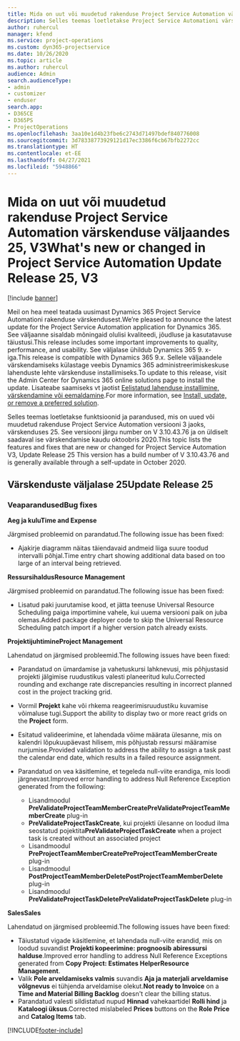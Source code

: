 ```yaml
---
title: Mida on uut või muudetud rakenduse Project Service Automation värskenduse väljaandes 25, V3
description: Selles teemas loetletakse Project Service Automationi värskenduse väljalaske 25, V3 saadaolevaid funktsioone ja parandusi.
author: ruhercul
manager: kfend
ms.service: project-operations
ms.custom: dyn365-projectservice
ms.date: 10/26/2020
ms.topic: article
ms.author: ruhercul
audience: Admin
search.audienceType:
- admin
- customizer
- enduser
search.app:
- D365CE
- D365PS
- ProjectOperations
ms.openlocfilehash: 3aa10e1d4b23fbe6c2743d71497bdef840776008
ms.sourcegitcommit: 3d78338773929121d17ec3386f6cb67bfb2272cc
ms.translationtype: HT
ms.contentlocale: et-EE
ms.lasthandoff: 04/27/2021
ms.locfileid: "5948866"
---
```

# <a name="whats-new-or-changed-in-project-service-automation-update-release-25-v3"></a><span data-ttu-id="c0044-103">Mida on uut või muudetud rakenduse Project Service Automation värskenduse väljaandes 25, V3</span><span class="sxs-lookup"><span data-stu-id="c0044-103">What's new or changed in Project Service Automation Update Release 25, V3</span></span>

[!include [banner](../includes/psa-now-project-operations.md)]

<span data-ttu-id="c0044-104">Meil on hea meel teatada uusimast Dynamics 365 Project Service Automationi rakenduse värskendusest.</span><span class="sxs-lookup"><span data-stu-id="c0044-104">We’re pleased to announce the latest update for the Project Service Automation application for Dynamics 365.</span></span> <span data-ttu-id="c0044-105">See väljaanne sisaldab mõningaid olulisi kvaliteedi, jõudluse ja kasutatavuse täiustusi.</span><span class="sxs-lookup"><span data-stu-id="c0044-105">This release includes some important improvements to quality, performance, and usability.</span></span> <span data-ttu-id="c0044-106">See väljalase ühildub Dynamics 365 9. x-iga.</span><span class="sxs-lookup"><span data-stu-id="c0044-106">This release is compatible with Dynamics 365 9.x.</span></span> <span data-ttu-id="c0044-107">Sellele väljaandele värskendamiseks külastage veebis Dynamics 365 administreerimiskeskuse lahenduste lehte värskenduse installimiseks.</span><span class="sxs-lookup"><span data-stu-id="c0044-107">To update to this release, visit the Admin Center for Dynamics 365 online solutions page to install the update.</span></span> <span data-ttu-id="c0044-108">Lisateabe saamiseks vt jaotist [Eelistatud lahenduse installimine, värskendamine või eemaldamine](/power-platform/admin/install-remove-preferred-solution).</span><span class="sxs-lookup"><span data-stu-id="c0044-108">For more information, see [Install, update, or remove a preferred solution](/power-platform/admin/install-remove-preferred-solution).</span></span>

<span data-ttu-id="c0044-109">Selles teemas loetletakse funktsioonid ja parandused, mis on uued või muudetud rakenduse Project Service Automation versiooni 3 jaoks, värskenduses 25. See versiooni järgu number on V 3.10.43.76 ja on üldiselt saadaval ise värskendamise kaudu oktoobris 2020.</span><span class="sxs-lookup"><span data-stu-id="c0044-109">This topic lists the features and fixes that are new or changed for Project Service Automation V3, Update Release 25 This version has a build number of V 3.10.43.76 and is generally available through a self-update in October 2020.</span></span>

## <a name="update-release-25"></a><span data-ttu-id="c0044-110">Värskenduste väljalase 25</span><span class="sxs-lookup"><span data-stu-id="c0044-110">Update Release 25</span></span>

### <a name="bug-fixes"></a><span data-ttu-id="c0044-111">Veaparandused</span><span class="sxs-lookup"><span data-stu-id="c0044-111">Bug fixes</span></span>

<span data-ttu-id="c0044-112">**Aeg ja kulu**</span><span class="sxs-lookup"><span data-stu-id="c0044-112">**Time and Expense**</span></span>

<span data-ttu-id="c0044-113">Järgmised probleemid on parandatud.</span><span class="sxs-lookup"><span data-stu-id="c0044-113">The following issue has been fixed:</span></span>

- <span data-ttu-id="c0044-114">Ajakirje diagramm näitas täiendavaid andmeid liiga suure toodud intervalli põhjal.</span><span class="sxs-lookup"><span data-stu-id="c0044-114">Time entry chart showing additional data based on too large of an interval being retrieved.</span></span>

<span data-ttu-id="c0044-115">**Ressursihaldus**</span><span class="sxs-lookup"><span data-stu-id="c0044-115">**Resource Management**</span></span>

<span data-ttu-id="c0044-116">Järgmised probleemid on parandatud.</span><span class="sxs-lookup"><span data-stu-id="c0044-116">The following issue has been fixed:</span></span>

- <span data-ttu-id="c0044-117">Lisatud paki juurutamise kood, et jätta teenuse Universal Resource Scheduling paiga importimine vahele, kui uuema versiooni paik on juba olemas.</span><span class="sxs-lookup"><span data-stu-id="c0044-117">Added package deployer code to skip the Universal Resource Scheduling patch import if a higher version patch already exists.</span></span>

<span data-ttu-id="c0044-118">**Projektijuhtimine**</span><span class="sxs-lookup"><span data-stu-id="c0044-118">**Project Management**</span></span>

<span data-ttu-id="c0044-119">Lahendatud on järgmised probleemid.</span><span class="sxs-lookup"><span data-stu-id="c0044-119">The following issues have been fixed:</span></span>

- <span data-ttu-id="c0044-120">Parandatud on ümardamise ja vahetuskursi lahknevusi, mis põhjustasid projekti jälgimise ruudustikus valesti planeeritud kulu.</span><span class="sxs-lookup"><span data-stu-id="c0044-120">Corrected rounding and exchange rate discrepancies resulting in incorrect planned cost in the project tracking grid.</span></span>
- <span data-ttu-id="c0044-121">Vormil **Projekt** kahe või rhkema reageerimisruudustiku kuvamise võimaluse tugi.</span><span class="sxs-lookup"><span data-stu-id="c0044-121">Support the ability to display two or more react grids on the **Project** form.</span></span>
- <span data-ttu-id="c0044-122">Esitatud valideerimine, et lahendada võime määrata ülesanne, mis on kalendri lõpukuupäevast hilisem, mis põhjustab ressursi määramise nurjumise.</span><span class="sxs-lookup"><span data-stu-id="c0044-122">Provided validation to address the ability to assign a task past the calendar end date, which results in a failed resource assignment.</span></span>
- <span data-ttu-id="c0044-123">Parandatud on vea käsitlemine, et tegeleda null-viite erandiga, mis loodi järgnevast.</span><span class="sxs-lookup"><span data-stu-id="c0044-123">Improved error handling to address Null Reference Exception generated from the following:</span></span>

    - <span data-ttu-id="c0044-124">Lisandmoodul **PreValidateProjectTeamMemberCreate**</span><span class="sxs-lookup"><span data-stu-id="c0044-124">**PreValidateProjectTeamMemberCreate** plug-in</span></span>
    - <span data-ttu-id="c0044-125">**PreValidateProjectTaskCreate**, kui projekti ülesanne on loodud ilma seostatud pojektita</span><span class="sxs-lookup"><span data-stu-id="c0044-125">**PreValidateProjectTaskCreate** when a project task is created without an associated project</span></span>
    - <span data-ttu-id="c0044-126">Lisandmoodul **PreProjectTeamMemberCreate**</span><span class="sxs-lookup"><span data-stu-id="c0044-126">**PreProjectTeamMemberCreate** plug-in</span></span>
    - <span data-ttu-id="c0044-127">Lisandmoodul **PostProjectTeamMemberDelete**</span><span class="sxs-lookup"><span data-stu-id="c0044-127">**PostProjectTeamMemberDelete** plug-in</span></span>
    - <span data-ttu-id="c0044-128">Lisandmoodul **PreValidateProjectTaskDelete**</span><span class="sxs-lookup"><span data-stu-id="c0044-128">**PreValidateProjectTaskDelete** plug-in</span></span>

<span data-ttu-id="c0044-129">**Sales**</span><span class="sxs-lookup"><span data-stu-id="c0044-129">**Sales**</span></span>

<span data-ttu-id="c0044-130">Lahendatud on järgmised probleemid.</span><span class="sxs-lookup"><span data-stu-id="c0044-130">The following issues have been fixed:</span></span>

- <span data-ttu-id="c0044-131">Täiustatud vigade käsitlemine, et lahendada null-viite erandid, mis on loodud suvandist **Projekti kopeerimine: prognoosib abiressursi halduse**.</span><span class="sxs-lookup"><span data-stu-id="c0044-131">Improved error handling to address Null Reference Exceptions generated from **Copy Project: Estimates HelperResource Management**.</span></span>
- <span data-ttu-id="c0044-132">Valik **Pole arveldamiseks valmis** suvandis **Aja ja materjali arveldamise võlgnevus** ei tühjenda arveldamise olekut.</span><span class="sxs-lookup"><span data-stu-id="c0044-132">**Not ready to Invoice** on a **Time and Material Billing Backlog** doesn't clear the billing status.</span></span>
- <span data-ttu-id="c0044-133">Parandatud valesti sildistatud nupud **Hinnad** vahekaartidel **Rolli hind** ja **Kataloogi üksus**.</span><span class="sxs-lookup"><span data-stu-id="c0044-133">Corrected mislabeled **Prices** buttons on the **Role Price** and **Catalog Items** tab.</span></span>


[!INCLUDE[footer-include](../includes/footer-banner.md)]